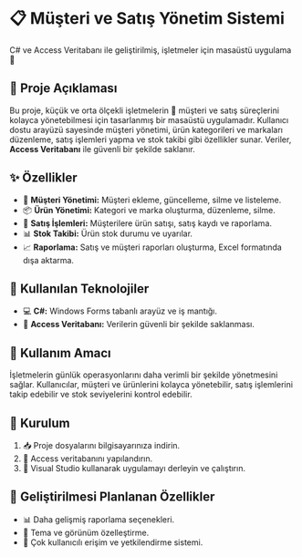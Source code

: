 <h1>📋 Müşteri ve Satış Yönetim Sistemi</h1>
<p>
    C# ve Access Veritabanı ile geliştirilmiş, işletmeler için masaüstü uygulama 🚀
</p>

<h2>📖 Proje Açıklaması</h2>
<p>
    Bu proje, küçük ve orta ölçekli işletmelerin 💼 müşteri ve satış süreçlerini kolayca yönetebilmesi için tasarlanmış bir masaüstü uygulamadır. 
    Kullanıcı dostu arayüzü sayesinde müşteri yönetimi, ürün kategorileri ve markaları düzenleme, satış işlemleri yapma ve stok takibi gibi özellikler sunar. 
    Veriler, <strong>Access Veritabanı</strong> ile güvenli bir şekilde saklanır.
</p>

<h2>✨ Özellikler</h2>
<ul>
    <li>👤 <strong>Müşteri Yönetimi:</strong> Müşteri ekleme, güncelleme, silme ve listeleme.</li>
    <li>📦 <strong>Ürün Yönetimi:</strong> Kategori ve marka oluşturma, düzenleme, silme.</li>
    <li>🛒 <strong>Satış İşlemleri:</strong> Müşterilere ürün satışı, satış kaydı ve raporlama.</li>
    <li>📊 <strong>Stok Takibi:</strong> Ürün stok durumu ve uyarılar.</li>
    <li>📈 <strong>Raporlama:</strong> Satış ve müşteri raporları oluşturma, Excel formatında dışa aktarma.</li>
</ul>

<h2>🔧 Kullanılan Teknolojiler</h2>
<ul>
    <li>💻 <strong>C#:</strong> Windows Forms tabanlı arayüz ve iş mantığı.</li>
    <li>📁 <strong>Access Veritabanı:</strong> Verilerin güvenli bir şekilde saklanması.</li>
</ul>

<h2>🎯 Kullanım Amacı</h2>
<p>
    İşletmelerin günlük operasyonlarını daha verimli bir şekilde yönetmesini sağlar. 
    Kullanıcılar, müşteri ve ürünlerini kolayca yönetebilir, satış işlemlerini takip edebilir ve stok seviyelerini kontrol edebilir.
</p>

<h2>🚀 Kurulum</h2>
<ol>
    <li>📥 Proje dosyalarını bilgisayarınıza indirin.</li>
    <li>📂 Access veritabanını yapılandırın.</li>
    <li>🔧 Visual Studio kullanarak uygulamayı derleyin ve çalıştırın.</li>
</ol>

<h2>🌟 Geliştirilmesi Planlanan Özellikler</h2>
<ul>
    <li>📊 Daha gelişmiş raporlama seçenekleri.</li>
    <li>🎨 Tema ve görünüm özelleştirme.</li>
    <li>🔐 Çok kullanıcılı erişim ve yetkilendirme sistemi.</li>
</ul>

